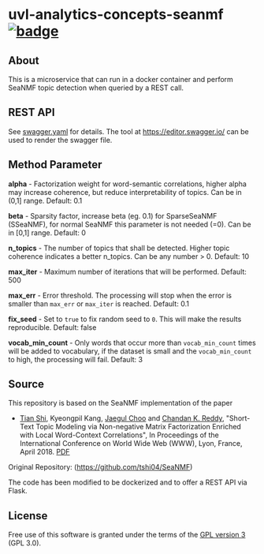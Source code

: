 # uvl-analytics-concepts-seanmf [![badge](https://img.shields.io/badge/License-GPL%203.0-blue.svg)](https://www.gnu.org/licenses/gpl-3.0.de.html)

## About

This is a microservice that can run in a docker container and perform SeaNMF topic detection when queried by a REST call.

## REST API

See [swagger.yaml](../blob/master/swagger.yaml) for details. The tool at https://editor.swagger.io/ can be used to render the swagger file.

## Method Parameter

**alpha** - Factorization weight for word-semantic correlations, higher alpha may increase coherence, but reduce interpretability of topics. Can be in (0,1] range. Default: 0.1

**beta** - Sparsity factor, increase beta (eg. 0.1) for SparseSeaNMF (SSeaNMF), for normal SeaNMF this parameter is not needed (=0). Can be in [0,1] range. Default: 0

**n_topics** - The number of topics that shall be detected. Higher topic coherence indicates a better n_topics. Can be any number > 0. Default: 10

**max_iter** - Maximum number of iterations that will be performed. Default: 500

**max_err** - Error threshold. The processing will stop when the error is smaller than `max_err` or `max_iter` is reached. Default: 0.1

**fix_seed** -  Set to `true` to fix random seed to `0`. This will make the results reproducible. Default: false

**vocab_min_count** - Only words that occur more than `vocab_min_count` times will be added to vocabulary, if the dataset is small and the `vocab_min_count` to high, the processing will fail. Default: 3

## Source

This repository is based on the SeaNMF implementation of the paper
- [Tian Shi](http://life-tp.com/Tian_Shi/), Kyeongpil Kang, [Jaegul Choo](https://sites.google.com/site/jaegulchoo/) and [Chandan K. Reddy](http://people.cs.vt.edu/~reddy/), "Short-Text Topic Modeling via Non-negative Matrix Factorization Enriched with Local Word-Context Correlations", In Proceedings of the International Conference on World Wide Web (WWW), Lyon, France, April 2018. [PDF](http://dmkd.cs.vt.edu/papers/WWW18.pdf)

Original Repository: (https://github.com/tshi04/SeaNMF)

The code has been modified to be dockerized and to offer a REST API via Flask.

## License
Free use of this software is granted under the terms of the [GPL version 3](https://www.gnu.org/licenses/gpl-3.0.de.html) (GPL 3.0).
